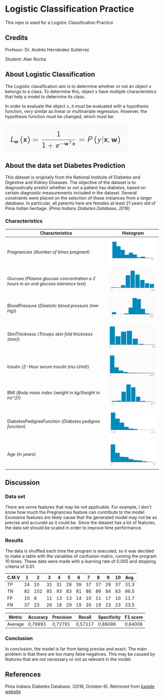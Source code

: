 # Logistic Classification Practice
This repo is used for a Logistic Classification Practice

## Credits
Profesor: Dr. Andrés Hernández Gutiérrez

Student: Alan Rocha

## About Logistic Classification
The Logistic classification aim is to determine whether or not an object x belongs to a class. To determine this, object x have multiple characteristics that help a model to determine its class.

In order to evaluate the object x, it must be evaluated with a hypothesis function, very similar as linear or multivariate regression. However, the hypothesis function must be changed, which must be:

![](./images/function.png)

## About the data set Diabetes Prediction

This dataset is originally from the National Institute of Diabetes and Digestive and Kidney Diseases. The objective of the dataset is to diagnostically predict whether or not a patient has diabetes, based on certain diagnostic measurements included in the dataset. Several constraints were placed on the selection of these instances from a larger database. In particular, all patients here are females at least 21 years old of Pima Indian heritage. (_Pima Indians Diabetes Database, 2016_)

### Characteristics

Characteristics | Histogram | 
--- | --- |
Pregnancies (_Number of times pregnant_) | ![](./images/preg.png) |
Glucose (_Plasma glucose concentration a 2 hours in an oral glucose tolerance test_) | ![](./images/glucose.png) |
BloodPressure (_Diastolic blood pressure (mm Hg)_)| ![](./images/blood.png) |
SkinThickness (_Triceps skin fold thickness (mm)_) | ![](./images/skin.png) |
Insulin (_2-Hour serum insulin (mu U/ml)_) | ![](./images/insulin.png) |
BMI (_Body mass index (weight in kg/(height in m)^2)_) | ![](./images/bmi.png) |
DiabetesPedigreeFunction (_Diabetes pedigree function_) | ![](./images/diab.png) |
Age (_In years_) | ![](./images/age.png) |


## Discussion

### Data set
There are some features that may be not applicable. For example, I don't know how much the Pregnancies feature can contribute to the model. Excessive features are likely cause that the generated model may not be as precise and accurate as it could be. Since the dataset has a lot of features, the data set should be scaled in order to improve time performance.

### Results
The data is shuffled each time the program is executed, so it was decided to make a table with the variables of confusion matrix, running the program 10 times. These data were made with a learning rate of 0.005 and stopping criteria of 0.01.

C.M.V | 1 | 2 | 3 | 4 | 5 | 6 | 7 | 8 | 9 | 10 | Avg. |
--- | --- | --- | --- | --- | --- | --- | --- | --- | --- | --- | --- |
TP | 24 | 20 | 31	| 31 | 28	| 39 | 37	| 37 | 29 | 37 | 31.3 |
TN | 82 | 102 | 85 | 93 | 83 | 81 | 86 | 86 | 84 | 83 | 86.5 |
FP | 10 | 8 | 11 | 13 | 13 | 14 | 10 | 11 | 17 | 10 | 11.7 |
FN | 37 | 23 | 26 | 16 | 29 | 19 | 20 | 19 | 23 | 23 | 23.5 |

Metric | Accuracy | Precision | Recall | Specificity | F1 score |
--- | --- | --- | --- | --- | --- |
Average | 0,76993 | 0,72791 | 0,57117 | 0,88086 | 0,64008 |

### Conclusion
In conclusion, the model is far from being precise and exact. The main problem is that there are too many false negatives. This may be caused by features that are not necessary or not as relevant in the model.

## References
Pima Indians Diabetes Database. (2016, October 6). Retrieved from [kaggle website](https://www.kaggle.com/uciml/pima-indians-diabetes-database)